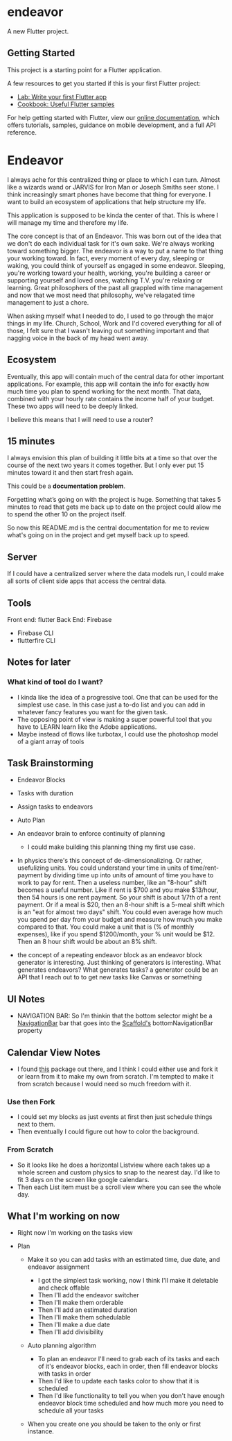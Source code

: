 # endeavor


A new Flutter project.

## Getting Started

This project is a starting point for a Flutter application.

A few resources to get you started if this is your first Flutter project:

- [Lab: Write your first Flutter app](https://flutter.dev/docs/get-started/codelab)
- [Cookbook: Useful Flutter samples](https://flutter.dev/docs/cookbook)

For help getting started with Flutter, view our
[online documentation](https://flutter.dev/docs), which offers tutorials,
samples, guidance on mobile development, and a full API reference.

# Endeavor
I always ache for this centralized thing or place to which I can turn. Almost like a wizards wand or JARVIS for Iron Man or Joseph Smiths seer stone. I think increasingly smart phones have become that thing for everyone. I want to build an ecosystem of applications that help structure my life.

This application is supposed to be kinda the center of that. This is where I will manage my time and therefore my life.

The core concept is that of an Endeavor. This was born out of the idea that we don't do each individual task for it's own sake. We're always working toward something bigger. The endeavor is a way to put a name to that thing your working toward. In fact, every moment of every day, sleeping or waking, you could think of yourself as engaged in some endeavor. Sleeping, you're working toward your health, working, you're building a career or supporting yourself and loved ones, watching T.V. you're relaxing or learning. Great philosophers of the past all grappled with time management and now that we most need that philosophy, we've relagated time management to just a chore.

When asking myself what I needed to do, I used to go through the major things in my life. Church, School, Work and I'd covered everything for all of those, I felt sure that I wasn't leaving out something important and that nagging voice in the back of my head went away.


## Ecosystem
Eventually, this app will contain much of the central data for other important applications. For example, this app will contain the info for exactly how much time you plan to spend working for the next month. That data, combined with your hourly rate contains the income half of your budget. These two apps will need to be deeply linked.

I believe this means that I will need to use a router?


## 15 minutes
I always envision this plan of building it little bits at a time so that over the course of the next two years it comes together. But I only ever put 15 minutes toward it and then start fresh again.



This could be a **documentation problem**.



Forgetting what’s going on with the project is huge. Something that takes 5 minutes to read that gets me back up to date on the project could allow me to spend the other 10 on the project itself.



So now this README.md is the central documentation for me to review what's going on in the project and get myself back up to speed.


## Server
If I could have a centralized server where the data models run, I could make all sorts of client side apps that access the central data. 

## Tools
Front end: flutter
Back End: Firebase
* Firebase CLI
* flutterfire CLI

## Notes for later

### What kind of tool do I want?
* I kinda like the idea of a progressive tool. One that can be used for the simplest use case. In this case just a to-do list and you can add in whatever fancy features you want for the given task.
* The opposing point of view is making a super powerful tool that you have to LEARN learn like the Adobe applications.
* Maybe instead of flows like turbotax, I could use the photoshop model of a giant array of tools


## Task Brainstorming
* Endeavor Blocks
* Tasks with duration
* Assign tasks to endeavors
* Auto Plan

* An endeavor brain to enforce continuity of planning
    * I could make building this planning thing my first use case.

* In physics there's this concept of de-dimensionalizing. Or rather, usefulizing units. You could understand your time in units of time/rent-payment by dividing time up into units of amount of time you have to work to pay for rent. Then a useless number, like an "8-hour" shift becomes a useful number. Like if rent is $700 and you make $13/hour, then 54 hours is one rent payment. So your shift is about 1/7th of a rent payment. Or if a meal is $20, then an 8-hour shift is a 5-meal shift which is an "eat for almost two days" shift. You could even average how much you spend per day from your budget and measure how much you make compared to that. You could make a unit that is (% of monthly expenses), like if you spend $1200/month, your % unit would be $12. Then an 8 hour shift would be about an 8% shift.

* the concept of a repeating endeavor block as an endeavor block generator is interesting. Just thinking of generators is interesting. What generates endeavors? What generates tasks? a generator could be an API that I reach out to to get new tasks like Canvas or something

## UI Notes
* NAVIGATION BAR: So I'm thinkin that the bottom selector might be a [NavigationBar](https://api.flutter.dev/flutter/material/NavigationBar-class.html) bar that goes into the [Scaffold's](https://api.flutter.dev/flutter/material/Scaffold-class.html) bottomNavigationBar property

## Calendar View Notes
* I found [this](https://github.com/Skyost/FlutterWeekView/blob/master/lib/src/widgets/week_view.dart) package out there, and I think I could either use and fork it or learn from it to make my own from scratch. I'm tempted to make it from scratch because I would need so much freedom with it. 

### Use then Fork
* I could set my blocks as just events at first then just schedule things next to them.
* Then eventually I could figure out how to color the background.

### From Scratch
* So it looks like he does a horizontal Listview where each takes up a whole screen and custom physics to snap to the nearest day. I'd like to fit 3 days on the screen like google calendars. 
* Then each List item must be a scroll view where you can see the whole day.


## What I'm working on now
* Right now I'm working on the tasks view

* Plan
  * Make it so you can add tasks with an estimated time, due date, and endeavor assignment
    * I got the simplest task working, now I think I'll make it deletable and check offable
    * Then I'll add the endeavor switcher
    * Then I'll make them orderable
    * Then I'll add an estimated duration
    * Then I'll make them schedulable
    * Then I'll make a due date
    * Then I'll add divisibility

  * Auto planning algorithm
    * To plan an endeavor I'll need to grab each of its tasks and each of it's endeavor blocks, each in order, then fill endeavor blocks with tasks in order
    * Then I'd like to update each tasks color to show that it is scheduled
    * Then I'd like functionality to tell you when you don't have enough endeavor block time scheduled and how much more you need to schedule all your tasks

  * When you create one you should be taken to the only or first instance.


